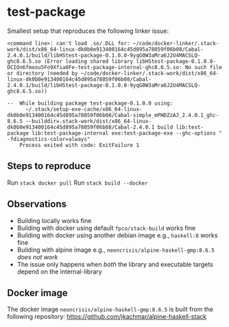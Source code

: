 # test-package

Smallest setup that reproduces the following linker issue:

```
<command line>: can't load .so/.DLL for: ~/code/docker-linker/.stack-work/dist/x86_64-linux-dk0b0e913400164c45d895a78059f06b08/Cabal-2.4.0.1/build/libHStest-package-0.1.0.0-9yqG0W3aMra6J2U4MACSLQ-ghc8.6.5.so (Error loading shared library libHStest-package-0.1.0.0-DCIOn6fmoou5Fo9Xfia0Fe-test-package-internal-ghc8.6.5.so: No such file or directory (needed by ~/code/docker-linker/.stack-work/dist/x86_64-linux-dk0b0e913400164c45d895a78059f06b08/Cabal-2.4.0.1/build/libHStest-package-0.1.0.0-9yqG0W3aMra6J2U4MACSLQ-ghc8.6.5.so))

--  While building package test-package-0.1.0.0 using:
      ~/.stack/setup-exe-cache/x86_64-linux-dk0b0e913400164c45d895a78059f06b08/Cabal-simple_mPHDZzAJ_2.4.0.1_ghc-8.6.5 --builddir=.stack-work/dist/x86_64-linux-dk0b0e913400164c45d895a78059f06b08/Cabal-2.4.0.1 build lib:test-package lib:test-package-internal exe:test-package-exe --ghc-options " -fdiagnostics-color=always"
    Process exited with code: ExitFailure 1
```

## Steps to reproduce

Run `stack docker pull`
Run `stack build --docker`

## Observations

- Building locally works fine
- Building with docker using default `fpco/stack-build` works fine
- Building with docker using another debian image e.g., `haskell:8` works fine
- Building with alpine image e.g., `neoncrisis/alpine-haskell-gmp:8.6.5` *does not work*
- The issue only happens when *both* the library and executable targets depend on the internal-library

## Docker image

The docker image `neoncrisis/alpine-haskell-gmp:8.6.5` is built from the following repository:
https://github.com/jkachmar/alpine-haskell-stack
